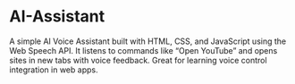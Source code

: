 # AI-Assistant
A simple AI Voice Assistant built with HTML, CSS, and JavaScript using the Web Speech API. It listens to commands like “Open YouTube” and opens sites in new tabs with voice feedback. Great for learning voice control integration in web apps.
